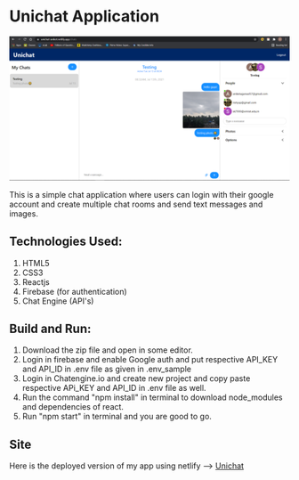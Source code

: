 # Unichat Application

![Chat Application](site_preview.png)

This is a simple chat application where users can login with their google account and create multiple chat rooms and send text messages and images.

## Technologies Used:
1. HTML5
2. CSS3
3. Reactjs
4. Firebase (for authentication)
5. Chat Engine (API's)

## Build and Run:
1. Download the zip file and open in some editor.
2. Login in firebase and enable Google auth and put respective API_KEY and API_ID in .env file as given in .env_sample
3. Login in Chatengine.io and create new project and copy paste respective APi_KEY and API_ID in .env file as well.
4. Run the command "npm install" in terminal to download node_modules and dependencies of react.
5. Run "npm start" in terminal and you are good to go.

## Site
Here is the deployed version of my app using netlify --> <a href="https://unichat-aniket.netlify.app/">Unichat</a>
